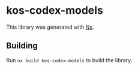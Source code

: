 # kos-codex-models

This library was generated with [Nx](https://nx.dev).

## Building

Run `nx build kos-codex-models` to build the library.
